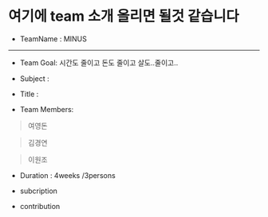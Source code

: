 # 여기에 team 소개 올리면 될것 같습니다
 
- TeamName : MINUS

----
- Team Goal: 시간도 줄이고 돈도 줄이고 살도..줄이고..

- Subject : 
- Title :

- Team Members: 
> 여영돈

> 김경연

> 이원조

- Duration : 4weeks /3persons

- subcription
- contribution
